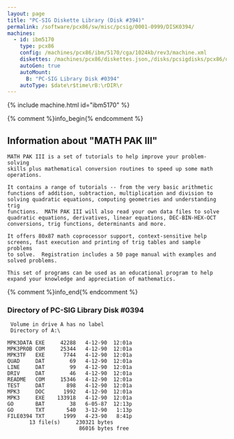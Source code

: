 ```yaml
---
layout: page
title: "PC-SIG Diskette Library (Disk #394)"
permalink: /software/pcx86/sw/misc/pcsig/0001-0999/DISK0394/
machines:
  - id: ibm5170
    type: pcx86
    config: /machines/pcx86/ibm/5170/cga/1024kb/rev3/machine.xml
    diskettes: /machines/pcx86/diskettes.json,/disks/pcsigdisks/pcx86/diskettes.json
    autoGen: true
    autoMount:
      B: "PC-SIG Library Disk #0394"
    autoType: $date\r$time\rB:\rDIR\r
---
```


{% include machine.html id="ibm5170" %}

{% comment %}info_begin{% endcomment %}

## Information about "MATH PAK III"

    MATH PAK III is a set of tutorials to help improve your problem-solving
    skills plus mathematical conversion routines to speed up some math
    operations.
    
    It contains a range of tutorials -- from the very basic arithmetic
    functions of addition, subtraction, multiplication and division to
    solving quadratic equations, computing geometries and understanding trig
    functions.  MATH PAK III will also read your own data files to solve
    quadratic equations, derivatives, linear equations, DEC-BIN-HEX-OCT
    conversions, trig functions, determinants and more.
    
    It offers 80x87 math coprocessor support, context-sensitive help
    screens, fast execution and printing of trig tables and sample problems
    to solve.  Registration includes a 50 page manual with examples and
    solved problems.
    
    This set of programs can be used as an educational program to help
    expand your knowledge and appreciation of mathematics.
{% comment %}info_end{% endcomment %}


### Directory of PC-SIG Library Disk #0394

     Volume in drive A has no label
     Directory of A:\

    MPK3DATA EXE     42288   4-12-90  12:01a
    MPK3PROB COM     25344   4-12-90  12:01a
    MPK3TF   EXE      7744   4-12-90  12:01a
    QUAD     DAT        69   4-12-90  12:01a
    LINE     DAT        99   4-12-90  12:01a
    DRIV     DAT        46   4-12-90  12:01a
    README   COM     15346   4-12-90  12:01a
    TEST     DAT       898   4-12-90  12:01a
    MPK3     DOC      1992   4-12-90  12:01a
    MPK3     EXE    133918   4-12-90  12:01a
    GO       BAT        38   6-05-87  12:13p
    GO       TXT       540   3-12-90   1:13p
    FILE0394 TXT      1999   4-23-90   8:41p
           13 file(s)     230321 bytes
                           86016 bytes free
